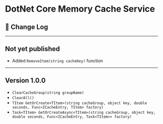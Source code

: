 # DotNet Core Memory Cache Service

## :poop: Change Log


---
## Not yet published

* Added `RemoveItem(string cacheKey)` function

---
## Version 1.0.0

* `ClearCacheGroup(string groupName)`
* `ClearAll()`
* `TItem GetOrCreate<TItem>(string cacheGroup, object key, double seconds, Func<ICacheEntry, TItem> factory)`
* `Task<TItem> GetOrCreateAsync<TItem>(string cacheGroup, object key, double seconds, Func<ICacheEntry, Task<TItem>> factory)`